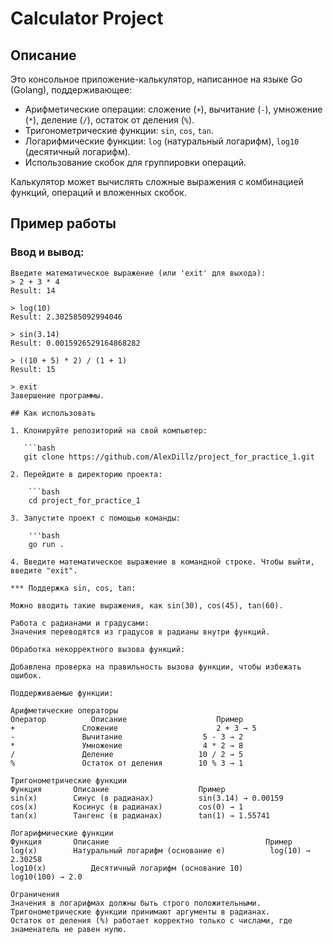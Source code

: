 # Calculator Project

## Описание
Это консольное приложение-калькулятор, написанное на языке Go (Golang), поддерживающее:
- Арифметические операции: сложение (`+`), вычитание (`-`), умножение (`*`), деление (`/`), остаток от деления (`%`).
- Тригонометрические функции: `sin`, `cos`, `tan`.
- Логарифмические функции: `log` (натуральный логарифм), `log10` (десятичный логарифм).
- Использование скобок для группировки операций.

Калькулятор может вычислять сложные выражения с комбинацией функций, операций и вложенных скобок.

## Пример работы
### Ввод и вывод:
```plaintext
Введите математическое выражение (или 'exit' для выхода):
> 2 + 3 * 4
Result: 14

> log(10)
Result: 2.302585092994046

> sin(3.14)
Result: 0.0015926529164868282

> ((10 + 5) * 2) / (1 + 1)
Result: 15

> exit
Завершение программы.

## Как использовать

1. Клонируйте репозиторий на свой компьютер:

   ```bash
   git clone https://github.com/AlexDillz/project_for_practice_1.git
   
2. Перейдите в директорию проекта:

    ```bash
    cd project_for_practice_1
    
3. Запустите проект с помощью команды:

    '''bash
    go run .

4. Введите математическое выражение в командной строке. Чтобы выйти, введите "exit".

*** Поддержка sin, cos, tan:

Можно вводить такие выражения, как sin(30), cos(45), tan(60).

Работа с радианами и градусами:
Значения переводятся из градусов в радианы внутри функций.

Обработка некорректного вызова функций:

Добавлена проверка на правильность вызова функции, чтобы избежать ошибок.

Поддерживаемые функции:

Арифметические операторы
Оператор	      Описание	                  Пример
+	            Сложение	                  2 + 3 → 5
-	            Вычитание	               5 - 3 → 2
*	            Умножение	               4 * 2 → 8
/	            Деление	                  10 / 2 → 5
%	            Остаток от деления	      10 % 3 → 1

Тригонометрические функции
Функция	      Описание	                  Пример
sin(x)	      Синус (в радианах)	      sin(3.14) → 0.00159
cos(x)	      Косинус (в радианах)	      cos(0) → 1
tan(x)	      Тангенс (в радианах)	      tan(1) → 1.55741

Логарифмические функции
Функция	      Описание	                                 Пример
log(x)	      Натуральный логарифм (основание e)	      log(10) → 2.30258
log10(x)	      Десятичный логарифм (основание 10)	      log10(100) → 2.0

Ограничения
Значения в логарифмах должны быть строго положительными.
Тригонометрические функции принимают аргументы в радианах.
Остаток от деления (%) работает корректно только с числами, где знаменатель не равен нулю.
